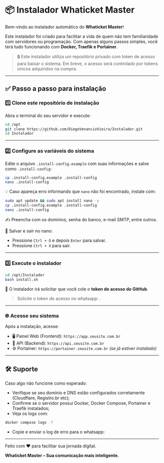 
# 📦 Instalador Whaticket Master

Bem-vindo ao instalador automático do **Whaticket Master**!

Este instalador foi criado para facilitar a vida de quem não tem familiaridade com servidores ou programação. Com apenas alguns passos simples, você terá tudo funcionando com **Docker, Traefik e Portainer**.

> 🔒 Este instalador utiliza um repositório privado com token de acesso para baixar o sistema. Em breve, o acesso será controlado por tokens únicos adquiridos na compra.

---

## ✅ Passo a passo para instalação

### 1️⃣ Clone este repositório de instalação

Abra o terminal do seu servidor e execute:

```bash
cd /opt
git clone https://github.com/DiegoVenancioVieira/Instalador.git
cd Instalador
```

---

### 2️⃣ Configure as variáveis do sistema

Edite o arquivo `.install-config.example` com suas informações e salve como `.install-config`:

```bash
cp .install-config.example .install-config
nano .install-config
```

💡 Caso apareça erro informando que `nano` não foi encontrado, instale com:

```bash
sudo apt update && sudo apt install nano -y
cp .install-config.example .install-config
nano .install-config
```

✍️ Preencha com os domínios, senha do banco, e-mail SMTP, entre outros.

💾 Salvar e sair no nano:
- Pressione `Ctrl + O` e depois `Enter` para salvar.
- Pressione `Ctrl + X` para sair.

---

### 3️⃣ Execute o instalador

```bash
cd /opt/Instalador
bash install.sh
```

🔑 O instalador irá solicitar que você cole o **token de acesso do GitHub**.
> Solicite o token de acesso no whatsapp: .

---

### 🌐 Acesse seu sistema

Após a instalação, acesse:

- 🖥️ Painel Web (Frontend): `https://app.seusite.com.br`
- 🔗 API (Backend): `https://api.seusite.com.br`
- ⚙️ Portainer: `https://portainer.seusite.com.br` *(se já estiver instalado)*

---

## 🛠 Suporte

Caso algo não funcione como esperado:

- Verifique se seu domínio e DNS estão configurados corretamente (Cloudflare, Registro.br etc);
- Confirme se o servidor possui Docker, Docker Compose, Portainer e Traefik instalados;
- Veja os logs com:

```bash
docker compose logs -f
```
- Copie e enviar o log de erro para o whatsapp: 
---

Feito com ❤️ para facilitar sua jornada digital.

**Whaticket Master – Sua comunicação mais inteligente.**
